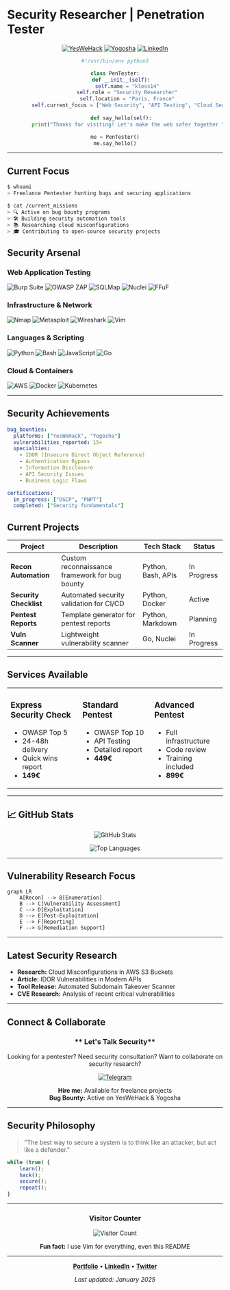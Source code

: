 #  Security Researcher | Penetration Tester

<div align="center">
  
  [![YesWeHack](https://img.shields.io/badge/YesWeHack-Active-red?style=for-the-badge)](https://yeswehack.com)
  [![Yogosha](https://img.shields.io/badge/Yogosha-Hunter-blue?style=for-the-badge)](https://yogosha.com)
  [![LinkedIn](https://img.shields.io/badge/LinkedIn-Connect-0077B5?style=for-the-badge&logo=linkedin)](https://linkedin.com)
  
  ```python
  #!/usr/bin/env python3
  
  class PenTester:
      def __init__(self):
          self.name = "kless14"
          self.role = "Security Researcher"
          self.location = "Paris, France"
          self.current_focus = ["Web Security", "API Testing", "Cloud Security"]
          
      def say_hello(self):
          print("Thanks for visiting! Let's make the web safer together ")
  
  me = PenTester()
  me.say_hello()
  ```
</div>

---

##  **Current Focus**

```bash
$ whoami
> Freelance Pentester hunting bugs and securing applications

$ cat /current_missions
> 🔍 Active on bug bounty programs
> 🛠️ Building security automation tools  
> 📚 Researching cloud misconfigurations
> 🎓 Contributing to open-source security projects
```

##  **Security Arsenal**

### **Web Application Testing**
![Burp Suite](https://img.shields.io/badge/Burp_Suite-FF6633?style=flat-square&logo=burpsuite&logoColor=white)
![OWASP ZAP](https://img.shields.io/badge/OWASP_ZAP-00549E?style=flat-square&logo=owasp&logoColor=white)
![SQLMap](https://img.shields.io/badge/SQLMap-3776AB?style=flat-square)
![Nuclei](https://img.shields.io/badge/Nuclei-293D3D?style=flat-square)
![FFuF](https://img.shields.io/badge/FFuF-000000?style=flat-square)

### **Infrastructure & Network**
![Nmap](https://img.shields.io/badge/Nmap-0E83CD?style=flat-square)
![Metasploit](https://img.shields.io/badge/Metasploit-ED1C24?style=flat-square&logo=metasploit&logoColor=white)
![Wireshark](https://img.shields.io/badge/Wireshark-1679A7?style=flat-square&logo=wireshark&logoColor=white)
![Vim](https://img.shields.io/badge/VIM-%2311AB00.svg?style=flat-square&logo=vim&logoColor=white)

### **Languages & Scripting**
![Python](https://img.shields.io/badge/Python-3776AB?style=flat-square&logo=python&logoColor=white)
![Bash](https://img.shields.io/badge/Bash-4EAA25?style=flat-square&logo=gnu-bash&logoColor=white)
![JavaScript](https://img.shields.io/badge/JavaScript-F7DF1E?style=flat-square&logo=javascript&logoColor=black)
![Go](https://img.shields.io/badge/Go-00ADD8?style=flat-square&logo=go&logoColor=white)

### **Cloud & Containers**
![AWS](https://img.shields.io/badge/AWS-232F3E?style=flat-square&logo=amazon-aws&logoColor=white)
![Docker](https://img.shields.io/badge/Docker-2496ED?style=flat-square&logo=docker&logoColor=white)
![Kubernetes](https://img.shields.io/badge/Kubernetes-326CE5?style=flat-square&logo=kubernetes&logoColor=white)

---

##  **Security Achievements**

```yaml
bug_bounties:
  platforms: ["YesWeHack", "Yogosha"]
  vulnerabilities_reported: 15+
  specialties: 
    - IDOR (Insecure Direct Object Reference)
    - Authentication Bypass
    - Information Disclosure
    - API Security Issues
    - Business Logic Flaws

certifications:
  in_progress: ["OSCP", "PNPT"]
  completed: ["Security fundamentals"]
```

##  **Current Projects**

| Project | Description | Tech Stack | Status |
|---------|-------------|------------|--------|
|  **Recon Automation** | Custom reconnaissance framework for bug bounty | Python, Bash, APIs |  In Progress |
|  **Security Checklist** | Automated security validation for CI/CD | Python, Docker |  Active |
|  **Pentest Reports** | Template generator for pentest reports | Python, Markdown |  Planning |
|  **Vuln Scanner** | Lightweight vulnerability scanner | Go, Nuclei |  In Progress |

---

##  **Services Available**

<table>
<tr>
<td width="33%" valign="top">

###  **Express Security Check**
- OWASP Top 5
- 24-48h delivery  
- Quick wins report
- **149€**

</td>
<td width="33%" valign="top">

###  **Standard Pentest**
- OWASP Top 10
- API Testing
- Detailed report
- **449€**

</td>
<td width="33%" valign="top">

###  **Advanced Pentest**
- Full infrastructure
- Code review
- Training included
- **899€**

</td>
</tr>
</table>

---

## 📈 **GitHub Stats**

<div align="center">
  
  ![GitHub Stats](https://github-readme-stats.vercel.app/api?username=kless14&show_icons=true&theme=dark&hide_border=true)
  
  ![Top Languages](https://github-readme-stats.vercel.app/api/top-langs/?username=kless14&layout=compact&theme=dark&hide_border=true)
  
</div>

---

##  **Vulnerability Research Focus**

```mermaid
graph LR
    A[Recon] --> B[Enumeration]
    B --> C[Vulnerability Assessment]
    C --> D[Exploitation]
    D --> E[Post-Exploitation]
    E --> F[Reporting]
    F --> G[Remediation Support]
```

---

##  **Latest Security Research**

<!-- This section can be automated with GitHub Actions -->
-  **Research:** Cloud Misconfigurations in AWS S3 Buckets
-  **Article:** IDOR Vulnerabilities in Modern APIs
-  **Tool Release:** Automated Subdomain Takeover Scanner
-  **CVE Research:** Analysis of recent critical vulnerabilities

---

##  **Connect & Collaborate**

<div align="center">

### ** Let's Talk Security**

Looking for a pentester? Need security consultation? Want to collaborate on security research?

[![Telegram](https://img.shields.io/badge/Telegram-Contact%20Me-2CA5E0?style=for-the-badge&logo=telegram&logoColor=white)](https://t.me/kless14)
  
 **Hire me:** Available for freelance projects  
 **Bug Bounty:** Active on YesWeHack & Yogosha  

</div>

---

##  **Security Philosophy**

> "The best way to secure a system is to think like an attacker, but act like a defender."

```javascript
while (true) {
    learn();
    hack();
    secure();
    repeat();
}
```

---

<div align="center">
  
  ### **Visitor Counter**
  ![Visitor Count](https://profile-counter.glitch.me/kless14/count.svg)
  
   **Fun fact:** I use Vim for everything, even this README
  
  ---
  
  **[Portfolio](https://github.com/kless14)** • **[LinkedIn](https://linkedin.com)** • **[Twitter](https://twitter.com)**
  
  *Last updated: January 2025*
  
</div>
